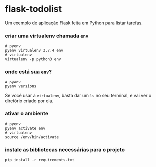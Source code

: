 # flask-todolist

Um exemplo de aplicação Flask feita em Python para listar tarefas.

### criar uma virtualenv chamada `env`

```
# pyenv
pyenv virtualenv 3.7.4 env
# virtualenv
virtualenv -p python3 env
```

### onde está sua `env`?

```
# pyenv
pyenv versions
```

Se você usar a `virtualenv`, basta dar um `ls` no seu terminal, e vai ver o diretório criado por ela.

### ativar o ambiente

```
# pyenv
pyenv activate env
# virtualenv
source /env/bin/activate
```

### instale as bibliotecas necessárias para o projeto

```
pip install -r requirements.txt
```
